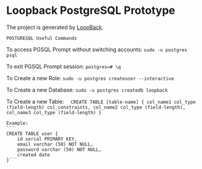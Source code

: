 # Loopback PostgreSQL Prototype

The project is generated by [LoopBack](http://loopback.io).

`POSTGRESQL Useful Commands`

To access PGSQL Prompt without switching accounts:
	``` sudo -u postgres psql ```

To exit PGSQL Prompt session: 
	``` postgres=# \q ```

To Create a new Role: 
	``` sudo -u postgres createuser --interactive ```

To Create a new Database:
	``` sudo -u postgres createdb loopback ```

To Create a new Table: 
	``` 
	CREATE TABLE [table-name] {
		col_name1 col_type (field-length) col_constraints,
		col_name2 col_type (field-length),
		col_name3 col_type (field-length)
	}```

	Example:
	```
	CREATE TABLE user {
		id serial PRIMARY KEY,
		email varchar (50) NOT NULL,
		password varchar (50) NOT NULL,
		created date
	}``` 